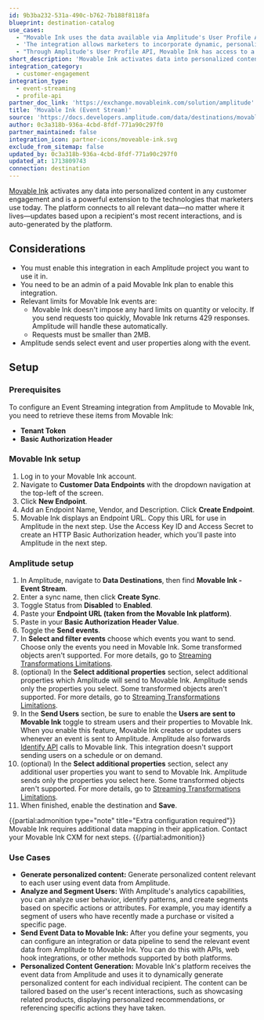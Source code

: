 ```yaml
---
id: 9b3ba232-531a-490c-b762-7b188f8118fa
blueprint: destination-catalog
use_cases:
  - "Movable Ink uses the data available via Amplitude's User Profile API to automatically generate content that is personalized to each user's behavior and preferences. This can significantly increase engagement rates, as content that resonates with the individual's interests and behaviors is more likely to capture attention and drive action."
  - 'The integration allows marketers to incorporate dynamic, personalized content into various customer engagement channels. This means that emails, in-app messages, and other forms of communication can include content that adapts to user data in real-time, providing a tailored experience for each recipient.'
  - "Through Amplitude's User Profile API, Movable Ink has access to a rich set of user data, including user properties, computed user properties, cohort memberships, and recommendations. This data is instrumental in creating highly targeted and relevant content for different segments of the user base."
short_description: 'Movable Ink activates data into personalized content in any customer engagement and is a powerful extension to the technologies that marketers use today.'
integration_category:
  - customer-engagement
integration_type:
  - event-streaming
  - profile-api
partner_doc_link: 'https://exchange.movableink.com/solution/amplitude'
title: 'Movable Ink (Event Stream)'
source: 'https://docs.developers.amplitude.com/data/destinations/movable-ink'
author: 0c3a318b-936a-4cbd-8fdf-771a90c297f0
partner_maintained: false
integration_icon: partner-icons/moveable-ink.svg
exclude_from_sitemap: false
updated_by: 0c3a318b-936a-4cbd-8fdf-771a90c297f0
updated_at: 1713809743
connection: destination
---
```

[Movable Ink](https://movableink.com) activates any data into personalized content in any customer engagement and is a powerful extension to the technologies that marketers use today. The platform connects to all relevant data—no matter where it lives—updates based upon a recipient's most recent interactions, and is auto-generated by the platform.

## Considerations

- You must enable this integration in each Amplitude project you want to use it in.
- You need to be an admin of a paid Movable Ink plan to enable this integration.
- Relevant limits for Movable Ink events are:
    - Movable Ink doesn't impose any hard limits on quantity or velocity. If you send requests too quickly, Movable Ink returns 429 responses. Amplitude will handle these automatically. 
    - Requests must be smaller than 2MB.
- Amplitude sends select event and user properties along with the event.

## Setup

### Prerequisites

To configure an Event Streaming integration from Amplitude to Movable Ink, you need to retrieve these items from Movable Ink:

- **Tenant Token**
- **Basic Authorization Header**

### Movable Ink setup

1. Log in to your Movable Ink account.
2. Navigate to **Customer Data Endpoints** with the dropdown navigation at the top-left of the screen.
3. Click **New Endpoint**.
4. Add an Endpoint Name, Vendor, and Description. Click **Create Endpoint**.
5. Movable Ink displays an Endpoint URL. Copy this URL for use in Amplitude in the next step. Use the Access Key ID and Access Secret to create an HTTP Basic Authorization header, which you'll paste into Amplitude in the next step.

### Amplitude setup

1. In Amplitude, navigate to **Data Destinations**, then find **Movable Ink - Event Stream**.
2. Enter a sync name, then click **Create Sync**.
3. Toggle Status from **Disabled** to **Enabled**.
4. Paste your **Endpoint URL (taken from the Movable Ink platform)**.
5. Paste in your **Basic Authorization Header Value**.
6. Toggle the **Send events**.
7. In **Select and filter events** choose which events you want to send. Choose only the events you need in Movable Ink. Some transformed objects aren't supported. For more details, go to [Streaming Transformations Limitations](/docs/data/streaming-transformations#limitations).
8. (optional) In the **Select additional properties** section, select additional properties which Amplitude will send to Movable Ink. Amplitude sends only the properties you select. Some transformed objects aren't supported. For more details, go to [Streaming Transformations Limitations](/docs/data/streaming-transformations#limitations).
9. In the **Send Users** section, be sure to enable the **Users are sent to Movable Ink** toggle to stream users and their properties to Movable Ink. When you enable this feature, Movable Ink creates or updates users whenever an event is sent to Amplitude. Amplitude also forwards [Identify API](/docs/apis/analytics/identify) calls to Movable link. This integration doesn't support sending users on a schedule or on demand.
10. (optional) In the **Select additional properties** section, select any additional user properties you want to send to Movable Ink. Amplitude sends only the properties you select here. Some transformed objects aren't supported. For more details, go to [Streaming Transformations Limitations](/docs/data/streaming-transformations#limitations). 
11. When finished, enable the destination and **Save**.


{{partial:admonition type="note" title="Extra configuration required"}}
Movable Ink requires additional data mapping in their application. Contact your Movable Ink CXM for next steps.
{{/partial:admonition}}

### Use Cases

- **Generate personalized content:** Generate personalized content relevant to each user using event data from Amplitude.
- **Analyze and Segment Users:** With Amplitude's analytics capabilities, you can analyze user behavior, identify patterns, and create segments based on specific actions or attributes. For example, you may identify a segment of users who have recently made a purchase or visited a specific page.
- **Send Event Data to Movable Ink:** After you define your segments, you can configure an integration or data pipeline to send the relevant event data from Amplitude to Movable Ink. You can do this with APIs, web hook integrations, or other methods supported by both platforms.
- **Personalized Content Generation:** Movable Ink's platform receives the event data from Amplitude and uses it to dynamically generate personalized content for each individual recipient. The content can be tailored based on the user's recent interactions, such as showcasing related products, displaying personalized recommendations, or referencing specific actions they have taken.
